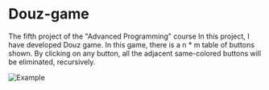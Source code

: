 # Douz-game
The fifth project of the "Advanced Programming" course
In this project, I have developed Douz game. In this game, there is a n * m table of buttons shown. By clicking on any button, all the adjacent same-colored buttons will be eliminated, recursively. 



![Example](https://user-images.githubusercontent.com/60043933/90337667-2c38eb80-dff9-11ea-8553-6a131dfe0668.JPG)

